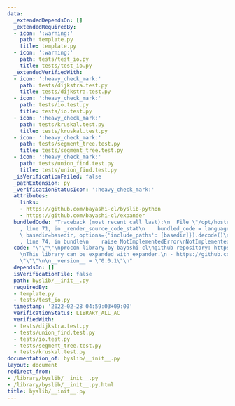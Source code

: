 ```yaml
---
data:
  _extendedDependsOn: []
  _extendedRequiredBy:
  - icon: ':warning:'
    path: template.py
    title: template.py
  - icon: ':warning:'
    path: tests/test_io.py
    title: tests/test_io.py
  _extendedVerifiedWith:
  - icon: ':heavy_check_mark:'
    path: tests/dijkstra.test.py
    title: tests/dijkstra.test.py
  - icon: ':heavy_check_mark:'
    path: tests/io.test.py
    title: tests/io.test.py
  - icon: ':heavy_check_mark:'
    path: tests/kruskal.test.py
    title: tests/kruskal.test.py
  - icon: ':heavy_check_mark:'
    path: tests/segment_tree.test.py
    title: tests/segment_tree.test.py
  - icon: ':heavy_check_mark:'
    path: tests/union_find.test.py
    title: tests/union_find.test.py
  _isVerificationFailed: false
  _pathExtension: py
  _verificationStatusIcon: ':heavy_check_mark:'
  attributes:
    links:
    - https://github.com/bayashi-cl/byslib-python
    - https://github.com/bayashi-cl/expander
  bundledCode: "Traceback (most recent call last):\n  File \"/opt/hostedtoolcache/Python/3.10.2/x64/lib/python3.10/site-packages/onlinejudge_verify/documentation/build.py\"\
    , line 71, in _render_source_code_stat\n    bundled_code = language.bundle(stat.path,\
    \ basedir=basedir, options={'include_paths': [basedir]}).decode()\n  File \"/opt/hostedtoolcache/Python/3.10.2/x64/lib/python3.10/site-packages/onlinejudge_verify/languages/python.py\"\
    , line 74, in bundle\n    raise NotImplementedError\nNotImplementedError\n"
  code: "\"\"\"\nprocon library by bayashi-cl\ngithub repository: https://github.com/bayashi-cl/byslib-python\n\
    \nThis library can be expanded with expander.\n - https://github.com/bayashi-cl/expander\n\
    \"\"\"\n\n__version__ = \"0.0.1\"\n"
  dependsOn: []
  isVerificationFile: false
  path: byslib/__init__.py
  requiredBy:
  - template.py
  - tests/test_io.py
  timestamp: '2022-02-28 04:59:03+09:00'
  verificationStatus: LIBRARY_ALL_AC
  verifiedWith:
  - tests/dijkstra.test.py
  - tests/union_find.test.py
  - tests/io.test.py
  - tests/segment_tree.test.py
  - tests/kruskal.test.py
documentation_of: byslib/__init__.py
layout: document
redirect_from:
- /library/byslib/__init__.py
- /library/byslib/__init__.py.html
title: byslib/__init__.py
---
```

